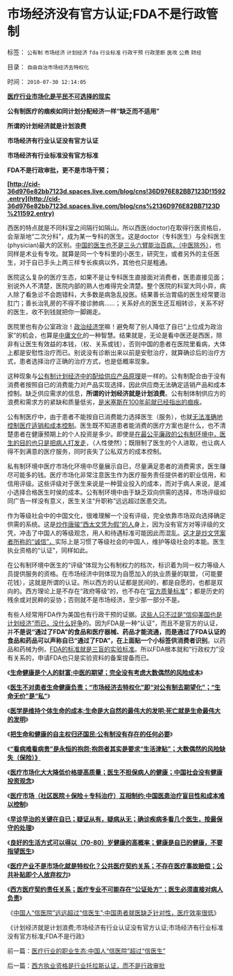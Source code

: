 # 市场经济没有官方认证;FDA不是行政管制

标签： `公有制` `市场经济` `计划经济` `fda` `行业标准` `行政干预` `行政垄断` `医改` `公费` `财经` 

目录： `自由自治市场经济去特权化`

时间： `2010-07-30 12:14:05`

[**医疗行业市场化是平民不可选择的现实**](http://darthvad.blogspot.com/2009/04/blog-post_8071.html)

**公有制医疗的痼疾如同计划分配经济一样“缺乏而不适用”**

**所谓的计划经济就是计划浪费**

**市场经济有行业认证没有官方认证**

**市场经济有行业标准没有官方标准**

**FDA不是行政审批，更不是市场干预；**

**[http://cid-36d976e82bb7123d.spaces.live.com/blog/cns!36D976E82BB7123D!1592.entry](http://cid-36d976e82bb7123d.spaces.live.com/blog/cns%2136D976E82BB7123D%211592.entry)**



西医的特点就是不同科室之间隔行如隔山。所以西医(doctor)在取得行医资格后，会渐渐地“二次分科”，成为某一专科的医生。这是doctor（专科医生）与全科医生(physician)最大的区别。[中国的医生也不是三头六臂能治百病，（中医除外）](../../../2010/7/19/生命健康是个人和家庭的财富.md)，也同样是术业有专攻。就算是同一个专科里的小医生，研究生，或者另外的主任医生，对于自已手头上两三样专长疾病以外，其他也只是粗通。

医院这么复杂的医疗生态，如果不是让专科医生直接面对消费者，医患直接见面；别说外人不清楚，医院内部的熟人也难得完全清楚。整个医院的科室大同小异，病人除了看急诊不会跑错科，大多数是病急乱投医。结果善长治胃癌的医生经常要治肛门；善长治乳房的不得不接诊肺病……；关系好点的医生还互相转诊，关系不好的医生，收不到钱就把你一脚踢走。

医院里也有办公室政治！[政治经济学](../../../2009/12/27/政治经济学是科学吗？计划经济的GDP是什么？.md)嘛！避免帮了别人降低了自已“上位成为政治家”的机会，也算是[中庸文化](http://darthvad.blog.sohu.com/132381039.html)的一种智慧。结果就是，无论是看中医还是西医，除非有让医生有效益的本钱，（权、关系或钱），否则中国的患者在医院里看病，大体上都是安慰性治疗而已。别说没有诊断出来以前是安慰治疗，就算确诊后的治疗方式，患者选择治疗正确的治疗方式，也是低概率现象。

这种现象与[公有制计划经济中的配给供应产品原理](../../../2009/9/7/全国无差别保障是注定失败的左倾计划经济公有制.md)是一样的。公有制配合由于没有消费者按照自已的消费能力对产品实现选择，因此供应商无法确定适销产品和成本控制。缺乏供应需求的信息，**所谓的计划经济就是计划浪费**。公有制体制供应方的浪费和需求方的紧缺和质量低劣，[是米塞斯在100年前就已经指出的痼疾](../../../2010/3/7/米塞斯是科学陈述不杂繁冗的文学典范.md)。

公有制医疗中，由于患者不能按自已消费能力选择医生（服务），也就[无法准确地控制医疗适销和成本控制](../../../2010/7/23/中国缺乏医疗市场互相制约的常识.md)。医生既不知道患者能消费的医疗方案也是什么，也不清楚患者在健康预期上的个人投资是多少。即使是[在最公平廉政的公有制环境中，医生的目的也只是把病人打发走](../../../2010/7/20/“市场经济去特权化”即“对公有制去期望化”.md)，（人性使然）；既限制了医生的个人进取，也让病人得不到满意的医疗服务，同时丧失了公私双方的成本控制。

私有制环境中医疗市场化环境中尽量展示自已，尽量满足患者的消费需求，医生赚尽可能多的钱。医疗市场化非常注意医生作为医疗服务责任提供者的职业信用，和信用评级。这些评级对于医生来说是一种营业投入的成本，而对于病人来说，是减小选择合格医生时侯的成本。公有制环境中由于缺乏双向供需的选择，市场评级如同广告一样没有意义，医生关注“升职称”远远超过医患交流。

作为等级社会中的中国文化，很难理解一个没有评级，完全依靠市场双向选择确定供需的系统。这是[炒作唐骏“西太文凭为假”的人](../../../2010/7/21/炒作唐骏假文凭突显国民劣根性.md)身上，因为没有官方对等评级的文凭，冲击了中国人的等级观念，用人和待遇标准可能因此而混乱。[这才是炒文凭案者所称的“诚信”，](../../../2010/7/22/唐骏吹牛是小过，文革攻讦是大错.md)实际上是习惯了等级社会的中国人，维护等级社会的本能。医生执业资格的“认证”，同样如此。

在公有制环境中医生的“评级”体现为公有制权力的档次，标识着为同一权力等级人员提供服务的资格。在市场经济中则体现为自愿加入的执业质量的联盟，（可能要花钱），这就是所谓的认证。所以西方的认证都是民间的，都是自愿的，也都是双向的。西方理论上是不存在“政府等级”的，也不存在“[官方质量标准](../../../2008/9/18/三鹿事件：中国拥有高质量产品的五个步骤.md)”；都是历史的残余或对民粹的妥协；否则就不是市场经济，至少那一部分不是。

有些人经常用FDA作为美国也有行政干预的证据。[这些人只不过是“信仰美国也是计划经济”而已，没什么好争](../../../2009/11/24/科学求知“五不争论”只讲事实.md)的。因为FDA是一种“认证”，而且不是官方的认证，并**不是说“通过了FDA”的食品和医疗器械、药品才能流通，而是通过了FDA认证的食品和药品可以声称自已“通过了FDA”，在上面贴一个小标签供消费者识别**。以药品和药械为例，[FDA的标准就是三盲的实验标准](../../../2010/7/12/中医是玄学；双盲统计是医疗保险的依据.md)。所以FDA根本就和“行政权力”没有关系的，申请FDA也只是实验资料的备案提备而已。

《[**生命健康是个人的财富;中医的期望；完全没有考虑大数偶然的风险成本**](../../../2010/7/19/生命健康是个人和家庭的财富.md)》

《[**医生不对患者生命健康负责；“市场经济去特权化”即“对公有制去期望化”；“生命无价”是“私”**](../../../2010/7/20/“市场经济去特权化”即“对公有制去期望化”.md)》

《[**医学是维持个体生命的成本;生命是大自然的最伟大的发明;死亡就是生命最伟大的发明**](../../../2010/7/20/死亡就是生命最伟大的发明.md)》

《[**把生命和健康的自主权归还国民;公有制没有存在的任何必要**](../../../2010/7/21/请把生命和健康的自主权归还国民.md)》

《[**“看病难看病贵”是永恒的抱怨;抱怨者其实是要求“生活津贴”；大数偶然的风险缺失（保险）》**](../../../2010/7/21/“看病难看病贵”是永恒的抱怨;.md)

《[**医疗市场化大大降低价格提高质量；医生不担保病人的健康；中国社会没有健康投资观念**](../../../2010/7/21/中国社会没有健康投资的市场意识.md)》

《[**医疗市场（社区医院＋保险＋专科治疗）互相制约;中国医患治疗盲目性和成本难以控制**](../../../2010/7/23/中国缺乏医疗市场互相制约的常识.md)》

《[**早诊早治的关键在自已；疑证从有，疑病从无；确诊疾病多看几个医生，按最保守的处理**](../../../2010/7/23/早诊早治的关键在自已；疑证从有，疑病从无.md)》

《[**良好的生活方式可以得以（70-80）岁健康的高概率；健康是自已的健康，不要指望医生**](../../../2010/7/23/良好的生活方式，健康是自已的健康.md)》

《[**医疗产业不是市场化就是特权化？公共医疗契约关系；不存在医疗事故赔偿；公共补贴即个人放弃权力**](../../../2010/7/23/医疗产业不是市场化就是特权化.md)》

《[**西方医疗契约责任关系；医疗专业不可能存在“公证处方”；医生必须直接对病人负责**](../../../2010/7/23/西方的医生对病人负责，中国的医生对院长负责.md)》

《[中国人“信医院”远远超过“信医生”;中国患者就医缺乏针对性，医疗效率很低](../../../2010/7/30/医疗行业的职业生态;中国人“信医院”超过“信医生”.md)》

《计划经济就是计划浪费;市场经济有行业认证没有官方认证;市场经济有行业标准没有官方标准;FDA不是行政》



前一篇：[医疗行业的职业生态;中国人“信医院”超过“信医生”](../../../2010/7/30/医疗行业的职业生态;中国人“信医院”超过“信医生”.md)

后一篇：[西方执业资格是行业托拉斯认证，而不是行政审批](../../../2010/7/30/西方执业资格是行业托拉斯认证，而不是行政审批.md)